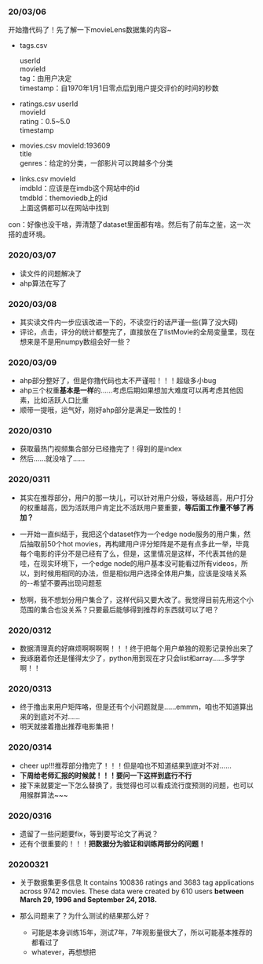 ### 20/03/06

开始撸代码了！先了解一下movieLens数据集的内容~

* tags.csv
  
    userId<br>
    movieId<br>
    tag：由用户决定<br>
    timestamp：自1970年1月1日零点后到用户提交评价的时间的秒数<br>

* ratings.csv
  userId<br>
  movieId<br>
  rating：0.5~5.0<br>
  timestamp<br>

* movies.csv
  movieId:193609<br>
  title<br>
  genres：给定的分类，一部影片可以跨越多个分类<br>

* links.csv
  movieId<br>
  imdbId：应该是在imdb这个网站中的id<br>
  tmdbId：themoviedb上的id<br>
  上面这俩都可以在网站中找到<br>

con：好像也没干啥，弄清楚了dataset里面都有啥。然后有了前车之鉴，这一次搭的虚环境。<br>

### 2020/03/07

* 读文件的问题解决了
* ahp算法在写了

### 2020/03/08

* 其实读文件内一步应该改进一下的，不读空行的话严谨一些(算了没大碍)
* 评论，点击，评分的统计都整完了，直接放在了listMovie的全局变量里，现在想来是不是用numpy数组会好一些？

### 2020/03/09

* ahp部分整好了，但是你撸代码也太不严谨啦！！！超级多小bug
* ahp三个权重**基本是一样**的……考虑后期如果想加大难度可以再考虑其他因素，比如活跃人口比重
* 顺带一提哦，运气好，刚好ahp部分是满足一致性的！

### 2020/0310

* 获取最热门视频集合部分已经撸完了！得到的是index
* 然后……就没啥了……

### 2020/0311

* 其实在推荐部分，用户的那一块儿，可以针对用户分级，等级越高，用户打分的权重越高，因为活跃用户肯定比不活跃用户要重要，**等后面工作量不够了再加？**
* 一开始一直纠结于，我把这个dataset作为一个edge node服务的用户集，然后抽取前50个hot movies，再构建用户评分矩阵是不是有点多此一举，毕竟每个电影的评分不是已经有了么，但是，这里情况是这样，不代表其他的是哇，在现实环境下，一个edge node的用户基本没可能看过所有videos，所以，到时候用相同的办法，但是相似用户选择全体用户集，应该是没啥关系的--希望不要再出现问题惹

* 愁啊，我不想划分用户集合了，这样代码又要大改了。我觉得目前先用这个小范围的集合也没关系？只要最后能够得到推荐的东西就可以了吧？

### 2020/0312

* 数据清理真的好麻烦啊啊啊啊！！！终于把每个用户单独的观影记录拎出来了
* 我琢磨着你还是懂得太少了，python用到现在才只会list和array……多学学啊！！

### 2020/0313

* 终于撸出来用户矩阵咯，但是还有个小问题就是……emmm，咱也不知道算出来的到底对不对……
* 明天就接着撸出推荐电影集把！

### 2020/0314

* cheer up!!!推荐部分撸完了！！！但是咱也不知道结果到底对不对……
* **下周给老师汇报的时候就！！！要问一下这样到底行不行**
* 接下来就要定一下怎么替换了，我觉得也可以看成流行度预测的问题，也可以用猴群算法~~~

### 2020/0316

* 遗留了一些问题要fix，等到要写论文了再说？
* 还有个很重要的！！！**把数据分为验证和训练两部分的问题！**

### 20200321

* 关于数据集更多信息 It contains 100836 ratings and 3683 tag applications across 9742 movies. These data were created by 610 users **between March 29, 1996 and September 24, 2018.**

* 那么问题来了？为什么测试的结果那么好？
  * 可能是本身训练15年，测试7年，7年观影量很大了，所以可能基本推荐的都看过了
  * whatever，再想想把


